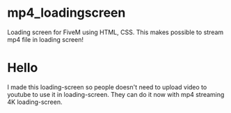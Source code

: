 # mp4_loadingscreen
Loading screen for FiveM using HTML, CSS. This makes possible to stream mp4 file in loading screen!

# Hello
I made this loading-screen so people doesn't need to upload video to youtube to use it in loading-screen.
They can do it now with mp4 streaming 4K loading-screen.
